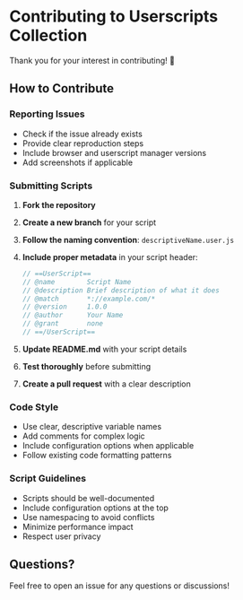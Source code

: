 # Contributing to Userscripts Collection

Thank you for your interest in contributing! 🎉

## How to Contribute

### Reporting Issues

- Check if the issue already exists
- Provide clear reproduction steps
- Include browser and userscript manager versions
- Add screenshots if applicable

### Submitting Scripts

1. **Fork the repository**
2. **Create a new branch** for your script
3. **Follow the naming convention**: `descriptiveName.user.js`
4. **Include proper metadata** in your script header:

   ```javascript
   // ==UserScript==
   // @name        Script Name
   // @description Brief description of what it does
   // @match       *://example.com/*
   // @version     1.0.0
   // @author      Your Name
   // @grant       none
   // ==/UserScript==
   ```

5. **Update README.md** with your script details
6. **Test thoroughly** before submitting
7. **Create a pull request** with a clear description

### Code Style

- Use clear, descriptive variable names
- Add comments for complex logic
- Include configuration options when applicable
- Follow existing code formatting patterns

### Script Guidelines

- Scripts should be well-documented
- Include configuration options at the top
- Use namespacing to avoid conflicts
- Minimize performance impact
- Respect user privacy

## Questions?

Feel free to open an issue for any questions or discussions!
